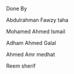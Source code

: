 Done By 

Abdulrahman Fawzy taha 

Mohamed Ahmed Ismail

Adham Ahmed Galal

Ahmed Amr medhat

Reem sherif
